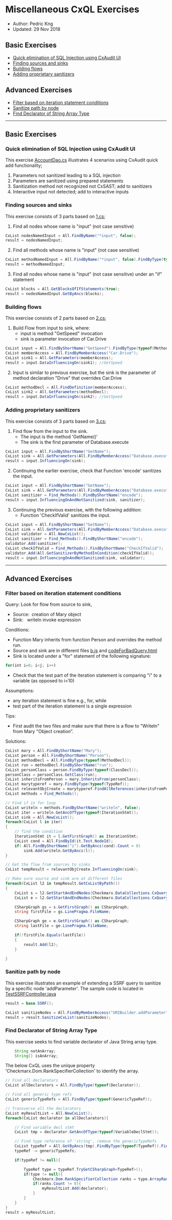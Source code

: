 # Miscellaneous CxQL Exercises
* Author:   Pedric Kng  
* Updated:  29 Nov 2018

## Basic Exercises
* [Quick elimination of SQL Injection using CxAudit UI](#Quick-elimination-of-SQL-Injection-using-CxAudit-UI)
* [Finding sources and sinks](#Finding-sources-and-sinks)
* [Building flows](#Building-flows)
* [Adding proprietary sanitizers](#Adding-proprietary-sanitizers)

## Advanced Exercises
* [Filter based on iteration statement conditions](#Filter-based-on-iteration-statement-conditions)
* [Sanitize path by node](#Sanitize-path-by-node)
* [Find Declarator of String Array Type](#Find-Declarator-of-String-Array-Type)

***
## Basic Exercises
### Quick elimination of SQL Injection using CxAudit UI
This exercise [AccountDao.cs](SQLi/AccountDao.cs) illustrates 4 scenarios using CxAudit quick add functionality;
1. Parameters not sanitized leading to a SQL injection
2. Parameters are sanitized using prepared statements
3. Sanitization method not recognized not CxSAST; add to sanitizers
4. Interactive input not detected; add to interactive inputs

### Finding sources and sinks
This exercise consists of 3 parts based on [1.cs](basic/Exercise-1/1.cs);
1. Find all nodes whose name is "input" (not case sensitive)
```csharp
CxList nodesNamedInput = All.FindByName("*input", false);
result = nodesNamedInput;
```

2. Find all methods whose name is "input" (not case sensitive)
```csharp
CxList methodNamedInput = All.FindByName("*input", false).FindByType(typeof(MethodDecl));
result = methodNamedInput;
```

3. Find all nodes whose name is "input" (not case sensitive) under an "if" statement
```csharp
CxList blocks = All.GetBlocksOfIfStatements(true);
result = nodesNamedInput.GetByAncs(blocks);
```

### Building flows
This exercise consists of 2 parts based on [2.cs](basic/Exercise-2/2.cs);

1. Build Flow from input to sink, where:
	* input is method "GetSpeed" invocation
	* sink is parameter invocation of Car.Drive

  ```csharp
CxList input = All.FindByShortName("GetSpeed").FindByType(typeof(MethodInvokeExpr));
CxList memberAccess = All.FindByMemberAccess("Car.Drive");
CxList sink1 = All.GetParameters(memberAccess);
result = input.DataInfluencingOn(sink1); //GetSpeed
  ```

2. Input is similar to previous exercise, but the sink is the parameter of method declaration "Drive" that overrides Car.Drive
```csharp
CxList methodDecl = All.FindDefinition(memberAccess);
CxList sink2 = All.GetParameters(methodDecl);
result = input.DataInfluencingOn(sink2); //GetSpeed
```

### Adding proprietary sanitizers
This exercise consists of 3 parts based on [3.cs](basic/Exercise-3/3.cs);
1. Find flow from the input to the sink.
	* The input is the method 'GetName()'
	* The sink is the first parameter of Database.execute

 ```csharp
CxList input = All.FindByShortName("GetName");
CxList sink = All.GetParameters(All.FindByMemberAccess("Database.execute"), 0);
result = input.InfluencingOn(sink);
```
2. Continuing the earlier exercise, check that Function 'encode' sanitizes the input.
```csharp
CxList input = All.FindByShortName("GetName");
CxList sink = All.GetParameters(All.FindByMemberAccess("Database.execute"), 0);
CxList sanitizer = Find_Methods().FindByShortName("encode");
result = input.InfluencingOnAndNotSanitized(sink, sanitizer);
```

3. Continuing the previous exercise, with the following addition:
	* Function 'CheckIfValid' sanitizes the input.

 ```csharp
CxList input = All.FindByShortName("GetName");
CxList sink = All.GetParameters(All.FindByMemberAccess("Database.execute"), 0);
CxList validator = All.NewCxList();
CxList sanitizer = Find_Methods().FindByShortName("encode");
validator.Add(sanitizer);
CxList checkIfValid = Find_Methods().FindByShortName("CheckIfValid");
validator.Add(All.GetSanitizerByMethodInCondition(checkIfValid));
result = input.InfluencingOnAndNotSanitized(sink, validator);
```

***
## Advanced Exercises
### Filter based on iteration statement conditions
Query: Look for flow from source to sink,
- Source:  creation of Mary object
- Sink:   writeln invoke expression

Conditions:
- Function Mary inherits from function Person and overrides the method run.
- Source and sink are in different files [b.js](mary/b.js) and [codeForBadQuery.html](mary/codeForBadQuery.html)
- Sink is located under a "for" statement of the following signature:
```js
for(int i=0; i<j; i++)
```
- Check that the test part of the iteration statement is comparing "i" to a variable (as opposed to i<10)

Assumptions:
- any iteration statement is fine e.g., for, while
- test part of the iteration statement is a single expression

Tips:
- First audit the two files and make sure that there is a flow to "Writeln" from Mary "Object creation”.

Solutions:
```csharp
CxList mary = All.FindByShortName("Mary");
CxList person = All.FindByShortName("Person");
CxList methodDecl = All.FindByType(typeof(MethodDecl));
CxList run = methodDecl.FindByShortName("run");
CxList personClass = person.FindByType(typeof(ClassDecl));
personClass = personClass.GetClass(run);
CxList inheritsFromPerson = mary.InheritsFrom(personClass);
CxList marytyperef = mary.FindByType(typeof(TypeRef));
CxList relevantObjCreate = marytyperef.FindAllReferences(inheritsFromPerson).GetAncOfType(typeof(ObjectCreateExpr));
CxList methods = Find_Methods();

// Find if in for loop
CxList writeln = methods.FindByShortName("writeln", false);
CxList iter = writeln.GetAncOfType(typeof(IterationStmt));
CxList sink = All.NewCxList();
foreach(CxList l in iter)
{
	// find the condition
	IterationStmt it = l.GetFirstGraph() as IterationStmt;
	CxList cond = All.FindById(it.Test.NodeId);
	if( All.FindByShortName("i").GetByAncs(cond).Count > 0)
		sink.Add(writeln.GetByAncs(l));
}

// Get the flow from sources to sinks
CxList tempResult = relevantObjCreate.InfluencingOn(sink);

// Make sure source and sink are at different files
foreach(CxList l2 in tempResult.GetCxListByPath())
{
	CxList s = l2.GetStartAndEndNodes(Checkmarx.DataCollections.CxQueryProvidersInterface.CxList.GetStartEndNodesType.StartNodesOnly);
	CxList e = l2.GetStartAndEndNodes(Checkmarx.DataCollections.CxQueryProvidersInterface.CxList.GetStartEndNodesType.EndNodesOnly);

	CSharpGraph gs = s.GetFirstGraph() as CSharpGraph;
	string firstFile = gs.LinePragma.FileName;

	CSharpGraph ge = e.GetFirstGraph() as CSharpGraph;
	string lastFile = ge.LinePragma.FileName;

	if(!firstFile.Equals(lastFile))
	{
		result.Add(l2);
	}

}
```

### Sanitize path by node
This exercise illustrates an example of extending a SSRF query to sanitize by a specific node 'addParameter'.
The sample code is located in [TestSSRFController.java](TestSSRFController.java)

```csharp
result = base.SSRF();

CxList sanitizeNodes = All.FindByMemberAccess("URIBuilder.addParameter");
result = result.SanitizeCxList(sanitizeNodes);
```

### Find Declarator of String Array Type
This exercise seeks to find variable declarator of Java String array type.

```java
	String notAnArray;
	String[] isAnArray;
```

The below CxQL uses the unique property 'Checkmarx.Dom.RankSpecifierCollection' to identify the array.

```csharp
// Find all declarators
CxList allDeclarators = All.FindByType(typeof(Declarator));

// Find all generic type refs
CxList genericTypeRefs = All.FindByType(typeof(GenericTypeRef));

// Transverse all the declarators
CxList myResultList = All.NewCxList();
foreach(CxList declarator in allDeclarators){

	// Find variable decl stmt
	CxList tmp = declarator.GetAncOfType(typeof(VariableDeclStmt));

	// Find type reference of 'string', remove the genericTypeRefs
	CxList typeRef = All.GetByAncs(tmp).FindByType(typeof(TypeRef)).FindByShortName("string");
	typeRef -= genericTypeRefs;

	if(typeRef != null){

		TypeRef type = typeRef.TryGetCSharpGraph<TypeRef>();
		if(type != null){
			Checkmarx.Dom.RankSpecifierCollection ranks = type.ArrayRanks;
			if(ranks.Count != 0){
				myResultList.Add(declarator);
			}
		}
	}
}
result = myResultList;
```
